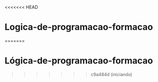 <<<<<<< HEAD
# Logica-de-programacao-formacao
=======
# Lógica-de-programacao-formacao
>>>>>>> c9a484d (iniciando)
